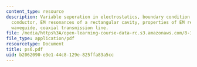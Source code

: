```yaml
---
content_type: resource
description: Variable seperation in electrostatics, boundary condition for a nearly-perfect
  conductor, EM resonances of a rectangular cavity, properties of EM resonances, rectangular
  waveguide, coaxial transmission line.
file: /media/https%3A/open-learning-course-data-rc.s3.amazonaws.com/8-311-electromagnetic-theory-spring-2004/b2062090e3e144c8129e825ffa83a5cc_ps6.pdf
file_type: application/pdf
resourcetype: Document
title: ps6.pdf
uid: b2062090-e3e1-44c8-129e-825ffa83a5cc
---
```

